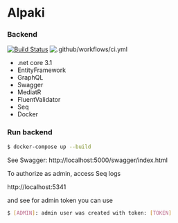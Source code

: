 # Alpaki

### Backend
[![Build Status](https://travis-ci.org/arborQ/Alpaki.svg?branch=master)](https://travis-ci.org/arborQ/Alpaki)
![.github/workflows/ci.yml](https://github.com/arborQ/Alpaki/workflows/.github/workflows/ci.yml/badge.svg)
* .net core 3.1
* EntityFramework
* GraphQL
* Swagger
* MediatR
* FluentValidator
* Seq
* Docker

### Run backend

```sh
$ docker-compose up --build
```

See Swagger:
http://localhost:5000/swagger/index.html

To authorize as admin, access Seq logs

http://localhost:5341

and see for admin token you can use

```sh
$ [ADMIN]: admin user was created with token: [TOKEN]
```

